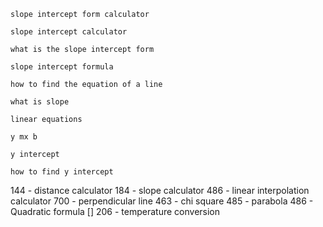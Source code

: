 `slope intercept form calculator`

`slope intercept calculator`

`what is the slope intercept form`

`slope intercept formula`

`how to find the equation of a line`

`what is slope`

`linear equations`

`y mx b`

`y intercept`

`how to find y intercept`


144 - distance calculator
184 - slope calculator
486 - linear interpolation calculator
700 - perpendicular line
463 - chi square
485 - parabola
486 - Quadratic formula
[] 206 - temperature conversion
